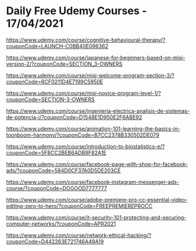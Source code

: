 # Daily Free Udemy Courses - 17/04/2021

https://www.udemy.com/course/cognitive-behavioural-therapy/?couponCode=LAUNCH-C0BB40E096362
https://www.udemy.com/course/japanese-for-beginners-based-on-misj-version-2/?couponCode=SECTION_3-OWNERS
https://www.udemy.com/course/misj-welcome-program-section-3/?couponCode=6CF0211D4E7199C5950E
https://www.udemy.com/course/misj-novice-program-level-1/?couponCode=SECTION-3-OWNERS
https://www.udemy.com/course/ingenieria-electrica-analisis-de-sistemas-de-potencia-i/?couponCode=D1548E1D950E2F6ABE92
https://www.udemy.com/course/animation-101-learning-the-basics-in-toonboom-harmony/?couponCode=B7CC2378B330502DE079
https://www.udemy.com/course/introduction-to-biostatistics-e/?couponCode=5F8CC2BEB6ADB9F82A1E
https://www.udemy.com/course/facebook-page-with-shop-for-facebook-ads/?couponCode=584D0CF37A0D5DE203CE
https://www.udemy.com/course/facebook-instagram-messenger-ads-course/?couponCode=DOGOOD7777777
https://www.udemy.com/course/adobe-premiere-pro-cc-essential-video-editing-zero-to-hero/?couponCode=FREEPREMIEREPROCC
https://www.udemy.com/course/it-security-101-protecting-and-securing-computer-networks/?couponCode=APR2021
https://www.udemy.com/course/network-ethical-hacking/?couponCode=D442263E721746A49A19
